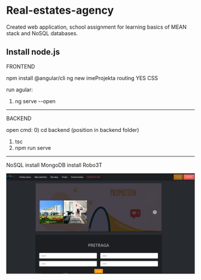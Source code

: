 # Real-estates-agency
Created web application, school assignment for learning basics of MEAN stack and NoSQL databases.

Install node.js
-------------------------
FRONTEND

npm install @angular/cli
ng new imeProjekta
routing YES CSS

run agular:
  1) ng serve --open
-------------------------
BACKEND 

open cmd:
  0) cd backend (position in backend folder)
  1) tsc
  2) npm run serve
-------------------------
NoSQL
install MongoDB
install Robo3T

<p align="center">
  <img src="/Pocetna.PNG">
</p>
